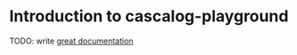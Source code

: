 # Introduction to cascalog-playground

TODO: write [great documentation](http://jacobian.org/writing/great-documentation/what-to-write/)
